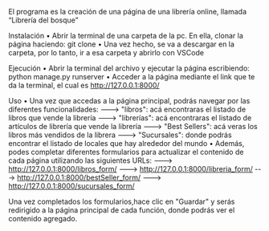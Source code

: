 El programa es la creación de una página de una librería online, llamada “Librería del bosque”

Instalación
•	Abrir la terminal de una carpeta de la pc. En ella, clonar la página haciendo: git clone <link-del-repositorio>
•	Una vez hecho, se va a descargar en la carpeta, por lo tanto, ir a esa carpeta y abrirlo con VSCode

Ejecución
•	Abrir la terminal del archivo y ejecutar la página escribiendo: python manage.py runserver
•	Acceder a la página mediante el link que te da la terminal, el cual es http://127.0.0.1:8000/

Uso
•	Una vez que accedas a la página principal, podrás navegar por las diferentes funcionalidades:
---> "libros": acá encontraras el listado de libros que vende la librería
---> "librerías": acá encontraras el listado de artículos de librería que vende la librería
---> "Best Sellers": acá veras los libros más vendidos de la librera
---> "Sucursales": donde podrás encontrar el listado de locales que hay alrededor del mundo
•	Además, podes completar diferentes formularios para actualizar el contenido de cada página utilizando las siguientes URLs:
---> http://127.0.0.1:8000/libros_form/
---> http://127.0.0.1:8000/libreria_form/
---> http://127.0.0.1:8000/bestSeller_form/
---> http://127.0.0.1:8000/sucursales_form/

Una vez completados los formularios,hace clic en "Guardar" y serás redirigido a la página principal de cada función, donde podrás ver el contenido agregado.
